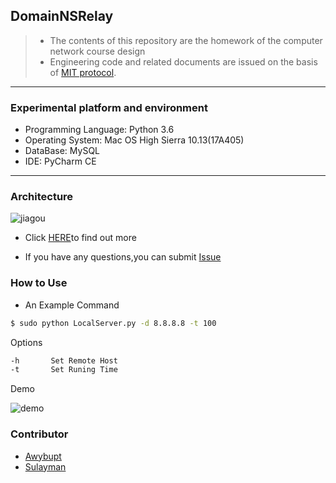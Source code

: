 ## DomainNSRelay

> * The contents of this repository are the homework of the computer network course design
> * Engineering code and related documents are issued on the basis of [MIT protocol]().
------

### Experimental platform and environment

  * Programming Language: Python 3.6
  * Operating System: Mac OS High Sierra 10.13(17A405)
  * DataBase: MySQL
  * IDE: PyCharm CE

------

### Architecture

![jiagou](https://ws1.sinaimg.cn/large/006tKfTcly1fqiyhhweklj30gu0b30t2.jpg)

* Click [HERE](https://github.com/Awybupt/DomainNSRelay/blob/master/report/report.pdf)to find out more

* If you have any questions,you can submit [Issue](https://github.com/Awybupt/DomainNSRelay/issues)

### How to Use

* An Example Command

```sh
$ sudo python LocalServer.py -d 8.8.8.8 -t 100
```

Options

```sh
-h       Set Remote Host
-t       Set Runing Time 
```

Demo

![demo](https://ws4.sinaimg.cn/large/006tKfTcly1fqjaxqnrpbj30ft03zgls.jpg)

### Contributor
* [Awybupt](https://github.com/Awybupt)
* [Sulayman](https://github.com/sulayman-soyir)
